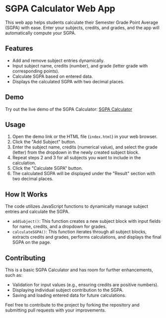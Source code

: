 # SGPA Calculator Web App

This web app helps students calculate their Semester Grade Point Average (SGPA) with ease. Enter your subjects, credits, and grades, and the app will automatically compute your SGPA.

## Features

* Add and remove subject entries dynamically.
* Input subject name, credits (number), and grade (letter grade with corresponding points).
* Calculate SGPA based on entered data.
* Displays the calculated SGPA with two decimal places.

## Demo

Try out the live demo of the SGPA Calculator: [SGPA Calculator](https://FaizanAhmed0107.github.io/sgpaCalculator/)

## Usage

1. Open the demo link or the HTML file (`index.html`) in your web browser.
2. Click the "Add Subject" button.
3. Enter the subject name, credits (numerical value), and select the grade (letter) from the dropdown in the newly created subject block.
4. Repeat steps 2 and 3 for all subjects you want to include in the calculation.
5. Click the "Calculate SGPA" button.
6. The calculated SGPA will be displayed under the "Result" section with two decimal places.

## How It Works

The code utilizes JavaScript functions to dynamically manage subject entries and calculate the SGPA.

* `addSubject()`: This function creates a new subject block with input fields for name, credits, and a dropdown for grades.
* `calculateSGPA()`: This function iterates through all subject blocks, extracts credits and grades, performs calculations, and displays the final SGPA on the page.

## Contributing

This is a basic SGPA Calculator and has room for further enhancements, such as:

* Validation for input values (e.g., ensuring credits are positive numbers).
* Displaying individual subject contribution to the SGPA.
* Saving and loading entered data for future calculations.

Feel free to contribute to the project by forking the repository and submitting pull requests with your improvements.
